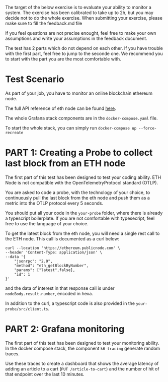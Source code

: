 The target of the below exercise is to evaluate your ability to monitor a system.
The exercise has been calibrated to take up to 2h, but you may decide not to do the whole exercise.
When submitting your exercise, please make sure to fill the feedback.md file

If you feel questions are not precise enought, feel free to make your own assumptions and write your assumptions in the feedback document.

The test has 2 parts which do not depend on each other. If you have trouble with the first part, feel free to jump to the seconde one. We recommend you to start with the part you are the most comfortable with.

# Test Scenario

As part of your job, you have to monitor an online blockchain ethereum node.

The full API reference of eth node can be found [here](https://ethereum.org/en/developers/docs/apis/json-rpc/#json-rpc-methods).

The whole Grafana stack components are in the `docker-compose.yaml` file.

To start the whole stack, you can simply run `docker-compose up --force-recreate`
 

# PART 1: Creating a Probe to collect last block from an ETH node

The first part of this test has been designed to test your coding ability.
ETH Node is not compatible with the OpenTelemetryProtocol standard (OTLP).


You are asked to code a probe, with the technology of your choice, to continuously pull the last block from the eth node and push them as a metric into the OTLP protocol every 5 seconds.

You should put all your code in the `your-probe` folder, where there is already a typescript boilerplate. 
If you are not comfortable with typesecript, feel free to use the language of your choice.

To get the latest block from the eth node, you will need a single rest call to the ETH node.
This call is documented as a curl below:
```
curl --location 'https://ethereum.publicnode.com' \
--header 'Content-Type: application/json' \
--data '{
    "jsonrpc": "2.0",
    "method": "eth_getBlockByNumber",
    "params": ["latest",false],
    "id": 1
}'
```

and the data of interest in that response call is under `nodeBody.result.number`, encoded in hexa.

In addition to the curl, a typescript code is also provided in the `your-probe/src/client.ts`.


# PART 2: Grafana monitoring

The first part of this test has been designed to test your monitoring ability.
In the docker compose stack, the component `k6-tracing` generate random traces.

Use these traces to create a dashboard that shows the average latency of adding an article to a cart (`PUT /article-to-cart`) and the number of hit of that endpoint over the last 10 minutes.

